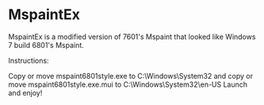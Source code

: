 # MspaintEx
MspaintEx is a modified version of 7601's Mspaint that looked like Windows 7 build 6801's Mspaint.

Instructions:

Copy or move mspaint6801style.exe to C:\Windows\System32
and copy or move mspaint6801style.exe.mui to C:\Windows\System32\en-US
Launch and enjoy!
